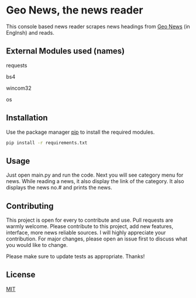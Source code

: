# Geo News, the news reader
This console based news reader scrapes news headings from [Geo News](https://www.geo.tv/) (in Englnsh) and reads.

## External Modules used (names)
requests

bs4

wincom32

os



## Installation

Use the package manager [pip](https://pip.pypa.io/en/stable/) to install the required modules.

```bash
pip install -r requirements.txt
```

## Usage
Just open main.py and run the code. Next you will see category menu for news.
While reading a news, it also display the link of the category. It also displays the news no.# and prints the news.


## Contributing
This project is open for every to contribute and use. Pull requests are warmly welcome. Please contribute to this project, add new features, interface, more news reliable sources. I will highly appreciate your contribution. For major changes, please open an issue first to discuss what you would like to change. 

Please make sure to update tests as appropriate.
Thanks!

## License
[MIT](https://choosealicense.com/licenses/mit/)